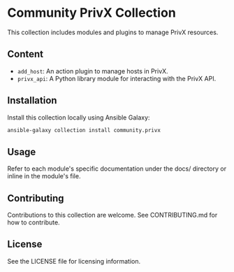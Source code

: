# Community PrivX Collection

This collection includes modules and plugins to manage PrivX resources.

## Content
- `add_host`: An action plugin to manage hosts in PrivX.
- `privx_api`: A Python library module for interacting with the PrivX API.

## Installation

Install this collection locally using Ansible Galaxy:

```bash
ansible-galaxy collection install community.privx
```

## Usage
Refer to each module's specific documentation under the docs/ directory or inline in the module's file.

## Contributing
Contributions to this collection are welcome. See CONTRIBUTING.md for how to contribute.

## License
See the LICENSE file for licensing information.
